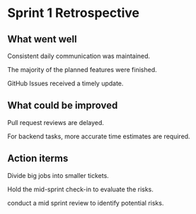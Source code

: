 # Sprint 1 Retrospective
## What went well

Consistent daily communication was maintained.

The majority of the planned features were finished.

GitHub Issues received a timely update.

## What could be improved

Pull request reviews are delayed.

For backend tasks, more accurate time estimates are required.

## Action iterms

Divide big jobs into smaller tickets.

Hold the mid-sprint check-in to evaluate the risks.

conduct a mid sprint review to identify potential risks.
